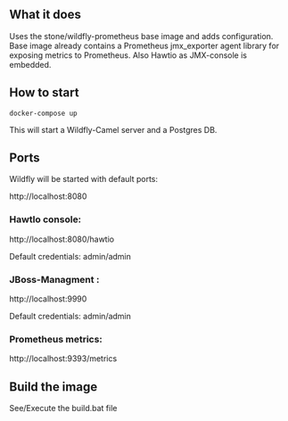 ## What it does
Uses the stone/wildfly-prometheus base image and adds configuration.
Base image already contains a Prometheus jmx_exporter agent library for exposing metrics
to Prometheus. Also Hawtio as JMX-console is embedded.

## How to start
`docker-compose up`

This will start a Wildfly-Camel server and a Postgres DB.

## Ports
Wildfly will be started with default ports:

http://localhost:8080

### HawtIo console:

http://localhost:8080/hawtio

Default credentials: admin/admin

### JBoss-Managment :

http://localhost:9990

Default credentials: admin/admin

### Prometheus metrics:

http://localhost:9393/metrics

## Build the image
See/Execute the build.bat file
